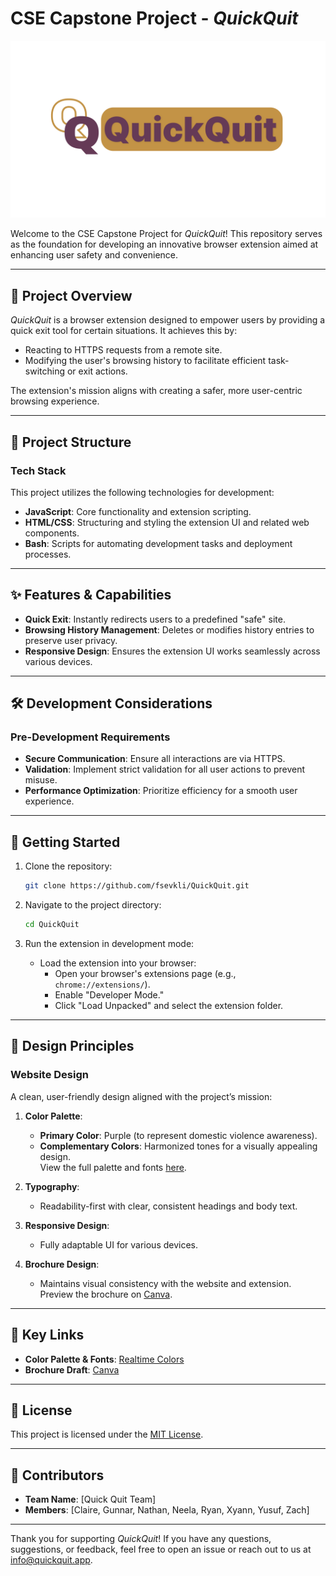 # CSE Capstone Project - *QuickQuit*

![QuickQuit Banner](website/images/quickquitbanner.png)

Welcome to the CSE Capstone Project for *QuickQuit*! This repository serves as the foundation for developing an innovative browser extension aimed at enhancing user safety and convenience.

---

## 🚀 Project Overview
*QuickQuit* is a browser extension designed to empower users by providing a quick exit tool for certain situations. It achieves this by:
- Reacting to HTTPS requests from a remote site.
- Modifying the user's browsing history to facilitate efficient task-switching or exit actions.

The extension's mission aligns with creating a safer, more user-centric browsing experience.

---

## 📂 Project Structure

### **Tech Stack**
This project utilizes the following technologies for development:

- **JavaScript**: Core functionality and extension scripting.
- **HTML/CSS**: Structuring and styling the extension UI and related web components.
- **Bash**: Scripts for automating development tasks and deployment processes.

---

## ✨ Features & Capabilities

- **Quick Exit**: Instantly redirects users to a predefined "safe" site.
- **Browsing History Management**: Deletes or modifies history entries to preserve user privacy.
- **Responsive Design**: Ensures the extension UI works seamlessly across various devices.

---

## 🛠️ Development Considerations

### **Pre-Development Requirements**
- **Secure Communication**: Ensure all interactions are via HTTPS.
- **Validation**: Implement strict validation for all user actions to prevent misuse.
- **Performance Optimization**: Prioritize efficiency for a smooth user experience.

---

## 🏁 Getting Started

1. Clone the repository:
   ```bash
   git clone https://github.com/fsevkli/QuickQuit.git
   ```

2. Navigate to the project directory:
   ```bash
   cd QuickQuit
   ```

3. Run the extension in development mode:
   - Load the extension into your browser:
     - Open your browser's extensions page (e.g., `chrome://extensions/`).
     - Enable "Developer Mode."
     - Click "Load Unpacked" and select the extension folder.

---

## 🎨 Design Principles

### **Website Design**
A clean, user-friendly design aligned with the project’s mission:

1. **Color Palette**:
   - **Primary Color**: Purple (to represent domestic violence awareness).
   - **Complementary Colors**: Harmonized tones for a visually appealing design.  
     View the full palette and fonts [here](https://www.realtimecolors.com/?colors=24021c-fffbf6-BC67CB-F5B8C8-9533EB&fonts=Inter-Inter).

2. **Typography**:
   - Readability-first with clear, consistent headings and body text.

3. **Responsive Design**:
   - Fully adaptable UI for various devices.

4. **Brochure Design**:
   - Maintains visual consistency with the website and extension.  
     Preview the brochure on [Canva](https://www.canva.com/design/DAGbzFq34lw/QMtO1t_80gh-UQH1swiK3A/edit?utm_content=DAGbzFq34lw&utm_campaign=designshare&utm_medium=link2&utm_source=sharebutton).

---

## 🔗 Key Links

- **Color Palette & Fonts**: [Realtime Colors](https://www.realtimecolors.com/?colors=24021c-fffbf6-BC67CB-F5B8C8-9533EB&fonts=Inter-Inter)  
- **Brochure Draft**: [Canva](https://www.canva.com/design/DAGbzFq34lw/QMtO1t_80gh-UQH1swiK3A/edit?utm_content=DAGbzFq34lw&utm_campaign=designshare&utm_medium=link2&utm_source=sharebutton)  

---

## 📝 License
This project is licensed under the [MIT License](LICENSE).

---

## 🤝 Contributors
- **Team Name**: [Quick Quit Team]
- **Members**: [Claire, Gunnar, Nathan, Neela, Ryan, Xyann, Yusuf, Zach]

---

Thank you for supporting *QuickQuit*! If you have any questions, suggestions, or feedback, feel free to open an issue or reach out to us at [info@quickquit.app](mailto:info@quickquit.app).
